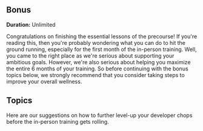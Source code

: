 ## Bonus

**Duration:** Unlimited

Congratulations on finishing the essential lessons of the precourse! If you're reading this, then you're probably wondering what you can do to hit the ground running, especially for the first month of the in-person training. Well, you came to the right place as we're serious about supporting your ambitious goals. However, we're also serious about helping you maximize the entire 6 months of your training. So before continuing with the bonus topics below, we strongly recommend that you consider taking steps to improve your overall wellness.

## Topics

Here are our suggestions on how to further level-up your developer chops before the in-person training gets rolling.
